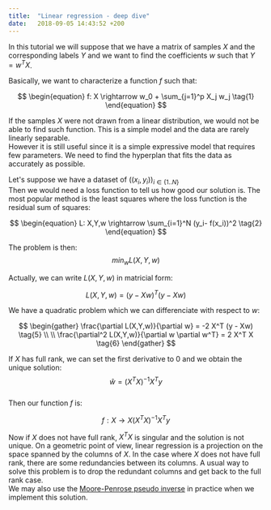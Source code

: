 ```yaml
---
title:  "Linear regression - deep dive"
date:   2018-09-05 14:43:52 +200
---
```

In this tutorial we will suppose that we have a matrix of samples $X$ and the corresponding labels $Y$
and we want to find the coefficients $w$ such that $Y = w^T X$.      
         
Basically, we want to characterize a function $f$ such that:    
     
$$
\begin{equation}
f: X \rightarrow w_0 + \sum_{j=1}^p X_j w_j  \tag{1} 
\end{equation}
$$      
     
If the samples $X$ were not drawn from a linear distribution, we would not be able to find such function. This is a simple model and the data
are rarely linearly separable.    
However it is still useful since it is a simple expressive model that requires few parameters. We need to find the hyperplan that fits the data as accurately as possible.       
       
Let's suppose we have a dataset of $((x_i, y_i))_{i \in \{1..N\}}$      
Then we would need a loss function to tell us how good our solution is. The most popular method is the least squares where the loss function is the
residual sum of squares:     
    
$$
\begin{equation}
L: X,Y,w \rightarrow \sum_{i=1}^N (y_i- f(x_i))^2    \tag{2} 
\end{equation}
$$    
     
The problem is then:     
$$
\begin{equation}
min_{w} L(X, Y, w)   \tag{3} 
\end{equation}
$$
           
Actually, we can write $L(X,Y,w)$ in matricial form:    
       
$$
\begin{equation}
L(X,Y,w) = (y - X w)^T (y - X w)   \tag{4} 
\end{equation}
$$     

We have a quadratic problem which we can differenciate
with respect to $w$:    
       
$$
\begin{gather}
\frac{\partial L(X,Y,w)}{\partial w} = -2 X^T (y - Xw)   \tag{5}    \\  \\ 
\frac{\partial^2 L(X,Y,w)}{\partial w \partial w^T} = 2 X^T X    \tag{6} 
\end{gather}
$$       
         
If $X$ has full rank, we can set the first derivative to $0$ and we obtain the unique solution:     
$$
\begin{equation}
\hat{w} = (X^T X)^{-1} X^T y   \tag{7} 
\end{equation}
$$     
Then our function $f$ is:    
        
$$
\begin{equation}
f: X \rightarrow X (X^T X)^{-1} X^T y   \tag{8} 
\end{equation}
$$      
               
Now if $X$ does not have full rank, $X^T X$ is singular and the solution is not unique.
On a geometric point of view, linear regression is a projection on the space spanned by the columns of $X$. In the case where $X$ does not have full rank, there are some redundancies between its columns. A usual way to solve this problem is to drop the redundant columns and get back to the full
rank case.    
We may also use the [Moore-Penrose pseudo inverse](https://en.wikipedia.org/wiki/Moore%E2%80%93Penrose_inverse) in practice when we implement this solution.